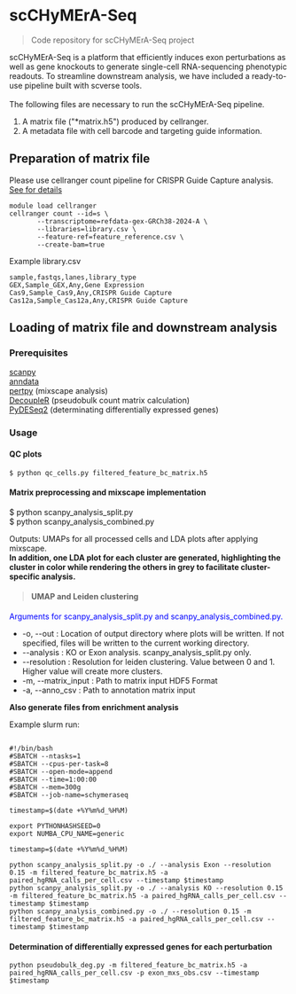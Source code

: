 # scCHyMErA-Seq
> Code repository for scCHyMErA-Seq project<br/>

scCHyMErA-Seq is a platform that efficiently induces exon perturbations as well as gene knockouts to generate single-cell RNA-sequencing phenotypic readouts. To streamline downstream analysis, we have included a ready-to-use pipeline built with scverse tools.<br/>  
The following files are necessary to run the scCHyMErA-Seq pipeline.
1. A matrix file ("*matrix.h5") produced by cellranger.
2. A metadata file with cell barcode and targeting guide information.

## Preparation of matrix file
Please use cellranger count pipeline for CRISPR Guide Capture analysis. [See for details](https://www.10xgenomics.com/support/software/cell-ranger/8.0/analysis/running-pipelines/cr-gex-count)
```
module load cellranger
cellranger count --id=s \
       --transcriptome=refdata-gex-GRCh38-2024-A \
       --libraries=library.csv \
       --feature-ref=feature_reference.csv \
       --create-bam=true
```

Example library.csv
```
sample,fastqs,lanes,library_type
GEX,Sample_GEX,Any,Gene Expression
Cas9,Sample_Cas9,Any,CRISPR Guide Capture
Cas12a,Sample_Cas12a,Any,CRISPR Guide Capture
```
## Loading of matrix file and downstream analysis
### Prerequisites
[scanpy](https://github.com/scverse/scanpy)<br/>
[anndata](https://github.com/scverse/anndata)<br/>
[pertpy](https://github.com/scverse/pertpy) (mixscape analysis)<br/>
[DecoupleR](https://decoupler-py.readthedocs.io/en/latest/installation.html) (pseudobulk count matrix calculation)<br/>
[PyDESeq2](https://pydeseq2.readthedocs.io/en/stable/usage/installation.html) (determinating differentially expressed genes)

### Usage
#### QC plots
```
$ python qc_cells.py filtered_feature_bc_matrix.h5
```

#### Matrix preprocessing and mixscape implementation

$ python scanpy_analysis_split.py<br/>
$ python scanpy_analysis_combined.py

Outputs: UMAPs for all processed cells and LDA plots after applying mixscape.<br/>
**In addition, one LDA plot for each cluster are generated, highlighting the cluster in color while rendering the others in grey to facilitate cluster-specific analysis.**










> #### UMAP and Leiden clustering

<span style="color:blue">Arguments for scanpy_analysis_split.py and scanpy_analysis_combined.py.</span>

- -o, --out : Location of output directory where plots will be written. If not specified, files will be written to the current working directory.
- --analysis : KO or Exon analysis. scanpy_analysis_split.py only.
- --resolution : Resolution for leiden clustering. Value between 0 and 1. Higher value will create more clusters.
- -m, --matrix_input : Path to matrix input HDF5 Format
- -a, --anno_csv : Path to annotation matrix input

**Also generate files from enrichment analysis**

Example slurm run:

```

#!/bin/bash
#SBATCH --ntasks=1
#SBATCH --cpus-per-task=8
#SBATCH --open-mode=append
#SBATCH --time=1:00:00
#SBATCH --mem=300g
#SBATCH --job-name=schymeraseq

timestamp=$(date +%Y%m%d_%H%M)

export PYTHONHASHSEED=0
export NUMBA_CPU_NAME=generic

timestamp=$(date +%Y%m%d_%H%M)

python scanpy_analysis_split.py -o ./ --analysis Exon --resolution 0.15 -m filtered_feature_bc_matrix.h5 -a paired_hgRNA_calls_per_cell.csv --timestamp $timestamp
python scanpy_analysis_split.py -o ./ --analysis KO --resolution 0.15 -m filtered_feature_bc_matrix.h5 -a paired_hgRNA_calls_per_cell.csv --timestamp $timestamp
python scanpy_analysis_combined.py -o ./ --resolution 0.15 -m filtered_feature_bc_matrix.h5 -a paired_hgRNA_calls_per_cell.csv --timestamp $timestamp

```
#### Determination of differentially expressed genes for each perturbation

```
python pseudobulk_deg.py -m filtered_feature_bc_matrix.h5 -a paired_hgRNA_calls_per_cell.csv -p exon_mxs_obs.csv --timestamp $timestamp
```
